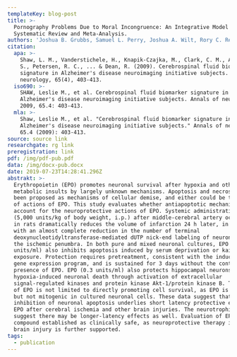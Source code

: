 ```yaml
---
templateKey: blog-post
title: >-
  Pornography Problems Due to Moral Incongruence: An Integrative Model with a
  Systematic Review and Meta-Analysis.
authors: 'Joshua B. Grubbs, Samuel L. Perry, Joshua A. Wilt, Rory C. Reid'
citation:
  apa: >-
    Shaw, L. M., Vanderstichele, H., Knapik‐Czajka, M., Clark, C. M., Aisen, P.
    S., Petersen, R. C., ... & Dean, R. (2009). Cerebrospinal fluid biomarker
    signature in Alzheimer's disease neuroimaging initiative subjects. Annals of
    neurology, 65(4), 403-413.
  iso690: >-
    SHAW, Leslie M., et al. Cerebrospinal fluid biomarker signature in
    Alzheimer's disease neuroimaging initiative subjects. Annals of neurology,
    2009, 65.4: 403-413.
  mla: >-
    Shaw, Leslie M., et al. "Cerebrospinal fluid biomarker signature in
    Alzheimer's disease neuroimaging initiative subjects." Annals of neurology
    65.4 (2009): 403-413.
source: source link
researchgate: rg link
preregistration: link
pdf: /img/pdf-pub.pdf
data: /img/docx-pub.docx
date: 2019-07-23T14:28:41.296Z
abstrakt: >-
  Erythropoietin (EPO) promotes neuronal survival after hypoxia and other
  metabolic insults by largely unknown mechanisms. Apoptosis and necrosis have
  been proposed as mechanisms of cellular demise, and either could be the target
  of actions of EPO. This study evaluates whether antiapoptotic mechanisms can
  account for the neuroprotective actions of EPO. Systemic administration of EPO
  (5,000 units/kg of body weight, i.p.) after middle-cerebral artery occlusion
  in rats dramatically reduces the volume of infarction 24 h later, in concert
  with an almost complete reduction in the number of terminal
  deoxynucleotidyltransferase-mediated dUTP nick-end labeling of neurons within
  the ischemic penumbra. In both pure and mixed neuronal cultures, EPO (0.1–10
  units/ml) also inhibits apoptosis induced by serum deprivation or kainic acid
  exposure. Protection requires pretreatment, consistent with the induction of a
  gene expression program, and is sustained for 3 days without the continued
  presence of EPO. EPO (0.3 units/ml) also protects hippocampal neurons against
  hypoxia-induced neuronal death through activation of extracellular
  signal-regulated kinases and protein kinase Akt-1/protein kinase B. The action
  of EPO is not limited to directly promoting cell survival, as EPO is trophic
  but not mitogenic in cultured neuronal cells. These data suggest that
  inhibition of neuronal apoptosis underlies short latency protective effects of
  EPO after cerebral ischemia and other brain injuries. The neurotrophic actions
  suggest there may be longer-latency effects as well. Evaluation of EPO, a
  compound established as clinically safe, as neuroprotective therapy in acute
  brain injury is further supported.
tags:
  - publication
---
```


